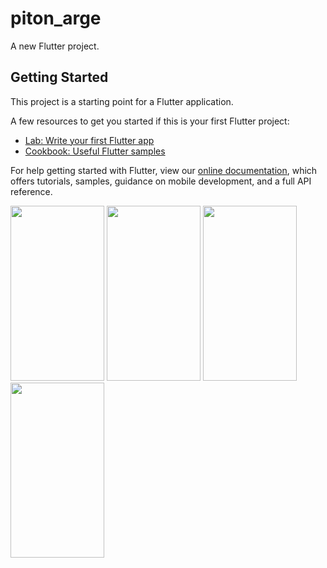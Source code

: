 # piton_arge

A new Flutter project.

## Getting Started

This project is a starting point for a Flutter application.

A few resources to get you started if this is your first Flutter project:

- [Lab: Write your first Flutter app](https://flutter.dev/docs/get-started/codelab)
- [Cookbook: Useful Flutter samples](https://flutter.dev/docs/cookbook)

For help getting started with Flutter, view our
[online documentation](https://flutter.dev/docs), which offers tutorials,
samples, guidance on mobile development, and a full API reference.


<img src="https://user-images.githubusercontent.com/75699467/163794078-fd0139dd-3d4d-4cca-a7c8-78da4702423c.png" width="150" height="280">
<img src="https://user-images.githubusercontent.com/75699467/163794157-f518aea3-3cdf-4689-a72a-385964ced4b1.png" width="150" height="280">
<img src="https://user-images.githubusercontent.com/75699467/163794202-4b102a42-4674-45c9-9868-5bdbd9a5277b.png" width="150" height="280">
<img src="https://user-images.githubusercontent.com/75699467/163794253-6ece2fbb-719e-4702-81f7-14c0ba7ac60d.png" width="150" height="280">



